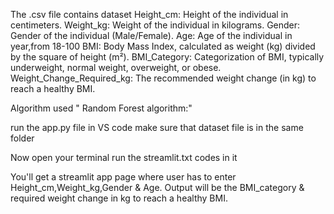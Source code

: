 The .csv file contains dataset 
Height_cm: Height of the individual in centimeters.
Weight_kg: Weight of the individual in kilograms.
Gender: Gender of the individual (Male/Female).
Age: Age of the individual in year,from 18-100
BMI: Body Mass Index, calculated as weight (kg) divided by the square of height (m²).
BMI_Category: Categorization of BMI, typically underweight, normal weight, overweight, or obese.
Weight_Change_Required_kg: The recommended weight change (in kg) to reach a healthy BMI.

Algorithm used " Random Forest algorithm:"

run the app.py file in VS code make sure that dataset file is in the same folder

Now open your terminal run the streamlit.txt codes in it

You'll get a streamlit app page where user has to enter Height_cm,Weight_kg,Gender & Age.
Output will be the BMI_category & required weight change in kg to reach a healthy BMI.
